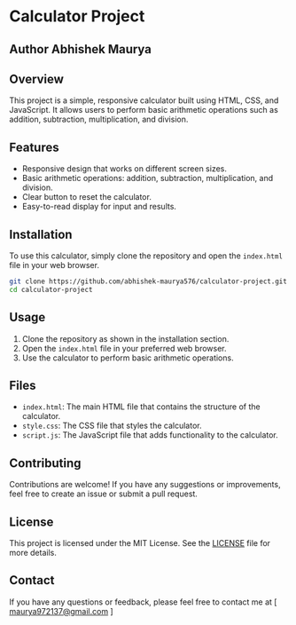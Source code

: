 # Calculator Project
## Author Abhishek Maurya
## Overview

This project is a simple, responsive calculator built using HTML, CSS, and JavaScript. It allows users to perform basic arithmetic operations such as addition, subtraction, multiplication, and division.

## Features

- Responsive design that works on different screen sizes.
- Basic arithmetic operations: addition, subtraction, multiplication, and division.
- Clear button to reset the calculator.
- Easy-to-read display for input and results.

## Installation

To use this calculator, simply clone the repository and open the `index.html` file in your web browser.

```bash
git clone https://github.com/abhishek-maurya576/calculator-project.git
cd calculator-project
```

## Usage

1. Clone the repository as shown in the installation section.
2. Open the `index.html` file in your preferred web browser.
3. Use the calculator to perform basic arithmetic operations.

## Files

- `index.html`: The main HTML file that contains the structure of the calculator.
- `style.css`: The CSS file that styles the calculator.
- `script.js`: The JavaScript file that adds functionality to the calculator.

## Contributing

Contributions are welcome! If you have any suggestions or improvements, feel free to create an issue or submit a pull request.

## License

This project is licensed under the MIT License. See the [LICENSE](LICENSE) file for more details.

## Contact

If you have any questions or feedback, please feel free to contact me at [ maurya972137@gmail.com ]

